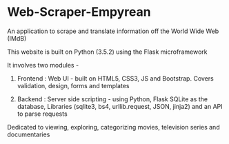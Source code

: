 # Web-Scraper-Empyrean
An application to scrape and translate information off the World Wide Web (IMdB)

This website is built on Python (3.5.2) using the Flask microframework

It involves two modules -

1. Frontend : Web UI - built on HTML5, CSS3, JS and Bootstrap. Covers validation, design, forms and templates
              
2. Backend : Server side scripting - using Python, Flask SQLite as the database, Libraries (sqlite3, bs4, urllib.request, JSON, jinja2) and an API to parse requests


Dedicated to viewing, exploring, categorizing movies, television series and documentaries
